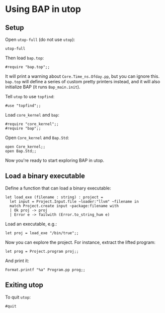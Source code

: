 # Using BAP in utop


## Setup

Open `utop-full` (do not use `utop`):

```
utop-full
```

Then load `bap.top`:

```
#require "bap.top";;
```

It will print a warning about `Core.Time_ns.Ofday.pp`, but you can ignore this. `bap.top` will define a series of custom pretty printers instead, and it will also initialize BAP (it runs `Bap_main.init`).

Tell `utop` to use `topfind`:

```
#use "topfind";;
```

Load `core_kernel` and `bap`:

```
#require "core_kernel";;
#require "bap";;
```

Open `Core_kernel` and `Bap.Std`:

```
open Core_kernel;;
open Bap.Std;;
```

Now you're ready to start exploring BAP in utop.


## Load a binary executable

Define a function that can load a binary executable:

```
let load_exe (filename : string) : project =
  let input = Project.Input.file ~loader:"llvm" ~filename in
  match Project.create input ~package:filename with
  | Ok proj -> proj
  | Error e -> failwith (Error.to_string_hum e)
```

Load an executable, e.g.:

```
let proj = load_exe "/bin/true";;
```

Now you can explore the project. For instance, extract the lifted program:

```
let prog = Project.program proj;;
```

And print it:

```
Format.printf "%a" Program.pp prog;;
```


## Exiting utop

To quit `utop`:

```
#quit
```


